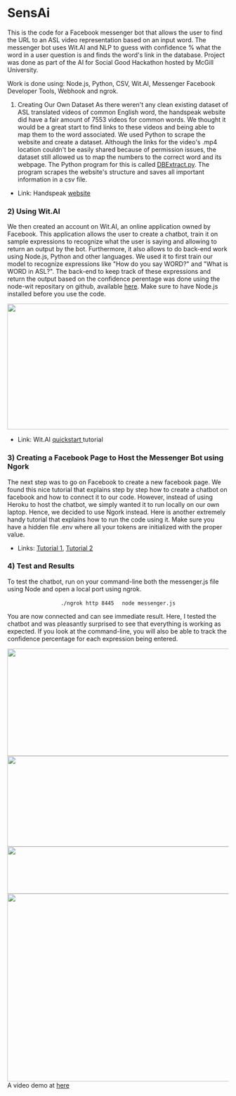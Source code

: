 # SensAi

This is the code for a Facebook messenger bot that allows the user to find the URL to an ASL video representation based on an input word. The messenger bot uses Wit.AI and NLP to guess with confidence % what the word in a user question is and finds the word's link in the database. Project was done as part of the AI for Social Good Hackathon hosted by McGill University.

Work is done using: Node.js, Python, CSV, Wit.AI, Messenger Facebook Developer Tools, Webhook and ngrok.


1) Creating Our Own Dataset</h3>
As there weren't any clean existing dataset of ASL translated videos of common English word, the handspeak website did have a fair amount of 7553 videos for common words. We thought it would be a great start to find links to these videos and being able to map them to the word associated. We used Python to scrape the website and create a dataset. Although the links for the video's .mp4 location couldn't be easily shared because of permission issues, the dataset still allowed us to map the numbers to the correct word and its webpage. The Python program for this is called <a href="https://github.com/archidisign/SensAi/blob/master/DBExtract.py">DBExtract.py</a>. The program scrapes the website's structure and saves all important information in a csv file.
<ul>
 	<li>Link: Handspeak <a href="https://medium.com/@Oskarr3/developing-messenger-bot-with-ngrok-5d23208ed7c8">website</a></li>
</ul>
<h3>2) Using Wit.AI</h3>
We then created an account on Wit.AI, an online application owned by Facebook. This application allows the user to create a chatbot, train it on sample expressions to recognize what the user is saying and allowing to return an output by the bot. Furthermore, it also allows to do back-end work using Node.js, Python and other languages. We used it to first train our model to recognize expressions like "How do you say WORD?" and "What is WORD in ASL?". The back-end to keep track of these expressions and return the output based on the confidence perentage was done using the node-wit repositary on github, available <a href="https://github.com/wit-ai/node-wit">here</a>. Make sure to have Node.js installed before you use the code.

<a href="https://catharticstudent.files.wordpress.com/2017/07/wit.jpg"><img class="alignnone size-full wp-image-745" src="https://catharticstudent.files.wordpress.com/2017/07/wit.jpg" alt="" width="820" height="286" /></a>
<ul>
 	<li>Link: Wit.AI <a href="https://wit.ai/docs/quickstart">quickstart </a>tutorial</li>
</ul>
<h3>3) Creating a Facebook Page to Host the Messenger Bot using Ngork</h3>
The next step was to go on Facebook to create a new facebook page. We found this nice tutorial that explains step by step how to create a chatbot on facebook and how to connect it to our code. However, instead of using Heroku to host the chatbot, we simply wanted it to run locally on our own laptop. Hence, we decided to use Ngork instead. Here is another extremely handy tutorial that explains how to run the code using it. Make sure you have a hidden file .env where all your tokens are initialized with the proper value.
<ul>
 	<li>Links: <a href="https://blog.hartleybrody.com/fb-messenger-bot/">Tutorial 1</a>, <a href="https://medium.com/@Oskarr3/developing-messenger-bot-with-ngrok-5d23208ed7c8">Tutorial 2</a></li>
</ul>
<h3>4) Test and Results</h3>
<p style="text-align: left;">To test the chatbot, run on your command-line both the messenger.js file using Node and open a local port using ngrok.</p>
<p style="text-align: center;"><code> ./ngrok http 8445 </code>
<code> node messenger.js </code></p>
You are now connected and can see immediate result. Here, I tested the chatbot and was pleasantly surprised to see that everything is working as expected. If you look at the command-line, you will also be able to track the confidence percentage for each expression being entered.

<a href="https://catharticstudent.files.wordpress.com/2017/07/fb_dev3.jpg"><img class="alignnone size-full wp-image-746" src="https://catharticstudent.files.wordpress.com/2017/07/fb_dev3.jpg" alt="" width="802" height="244" /></a> <a href="https://catharticstudent.files.wordpress.com/2017/07/fb_dev.jpg"><img class="alignnone size-full wp-image-747" src="https://catharticstudent.files.wordpress.com/2017/07/fb_dev.jpg" alt="" width="820" height="206" /></a> <a href="https://catharticstudent.files.wordpress.com/2017/07/fb_dev2.jpg"><img class="alignnone size-full wp-image-748" src="https://catharticstudent.files.wordpress.com/2017/07/fb_dev2.jpg" alt="" width="820" height="107" /></a> <a href="https://catharticstudent.files.wordpress.com/2017/07/ngork.jpg"><img class="alignnone size-full wp-image-749" src="https://catharticstudent.files.wordpress.com/2017/07/ngork.jpg" alt="" width="820" height="427" /></a>
A video demo at <a href="https://github.com/archidisign/SensAi/blob/master/sensAI_test.mp4">here</a>
